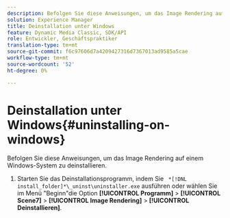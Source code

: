 ```yaml
---
description: Befolgen Sie diese Anweisungen, um das Image Rendering auf einem Windows-System zu deinstallieren.
solution: Experience Manager
title: Deinstallation unter Windows
feature: Dynamic Media Classic, SDK/API
role: Entwickler, Geschäftspraktiker
translation-type: tm+mt
source-git-commit: f6c97606d7a4209427316d7367013ad9585a5cae
workflow-type: tm+mt
source-wordcount: '52'
ht-degree: 0%

---
```



# Deinstallation unter Windows{#uninstalling-on-windows}

Befolgen Sie diese Anweisungen, um das Image Rendering auf einem Windows-System zu deinstallieren.

1. Starten Sie das Deinstallationsprogramm, indem Sie ` *[!DNL install_folder]*\_uninst\uninstaller.exe` ausführen oder wählen Sie im Menü &quot;Beginn&quot;die Option **[!UICONTROL Programm]** > **[!UICONTROL Scene7]** > **[!UICONTROL Image Rendering]** > **[!UICONTROL Deinstallieren]**.
